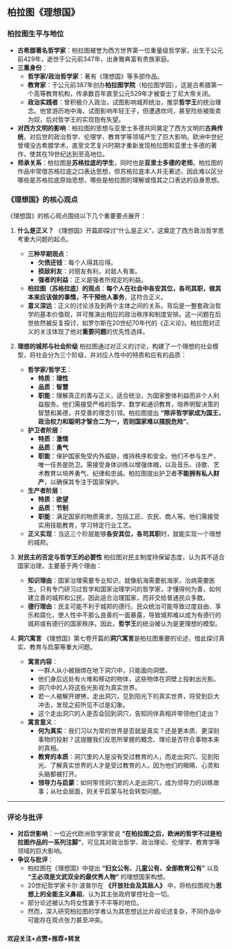 ## 柏拉图《理想国》

### 柏拉图生平与地位

* **古希腊著名哲学家**：柏拉图被誉为西方世界第一位重量级哲学家，出生于公元前429年，逝世于公元前347年，出身雅典富有贵族家庭。
* **三重身份**：
    * **哲学家/政治哲学家**：著有《理想国》等多部作品。
    * **教育家**：于公元前387年创办**柏拉图学院**（柏拉图学园），这是古希腊第一个高等教育机构，传承数百年直至公元529年才被查士丁尼大帝关闭。
    * **政治实践者**：曾积极介入政治，试图影响城邦统治，推崇**哲学王**的统治理念。他曾游历地中海，试图影响年轻王子，但遭遇坎坷，甚至险些被贩卖为奴，后对哲学王的实现抱有失望。
* **对西方文明的影响**：柏拉图的思想与亚里士多德共同奠定了西方文明的**古典传统**，对后世的政治哲学、伦理学、教育学等领域产生了巨大影响。欧洲中世纪曾埋没古希腊学术，直至文艺复兴时期才重新发现柏拉图和亚里士多德的著作，使其在19世纪达到至高地位。
* **师承关系**：柏拉图是**苏格拉底的学生**，同时也是**亚里士多德的老师**。柏拉图的作品中常借苏格拉底之口表达思想，但苏格拉底本人并无著述，因此难以区分哪些是苏格拉底原始思想，哪些是柏拉图的理解或借其之口表达的自身思想。

### 《理想国》的核心观点

《理想国》的核心观点围绕以下几个重要要点展开：

1.  **什么是正义？**
    《理想国》开篇即探讨“什么是正义”，这奠定了西方政治哲学思考重大问题的起点。
    * **三种早期观点**：
        * **欠债还钱**：每个人得其应得。
        * **损敌利友**：对朋友有利，对敌人有害。
        * **强者的利益**：正义是强者所规定的利益。
    * **柏拉图（苏格拉底）的观点**：**每个人在社会中各安其位，各司其职，做其本来应该做的事情，不干预他人事务**，这符合正义。
    * **意义深远**：正义的讨论涉及到两个主体之间的关系，背后是一整套政治哲学的基本价值观，并可推演出相应的政治秩序和制度安排。这一问题在后世依然被反复探讨，如罗尔斯在20世纪70年代的《正义论》。柏拉图对正义的关注体现了他对**重要问题**的优先性选择。

2.  **理想的城邦与社会阶级**
    柏拉图通过对正义的讨论，构建了一个理想的社会模型，将社会分为三个阶级，并对应人性中的特质和应有的品质：
    * **哲学家/哲学王**：
        * **特质**：**理性**
        * **品质**：**智慧**
        * **职能**：理解真正的善与正义，适合统治，为国家整体利益而非个人利益服务。他们需接受严格的哲学、数学和通识教育，培养明智决策的智慧和美德，并受善的理念引领。柏拉图提出 **“除非哲学家成为国王，政治权力和聪明才智合二为一，否则国家难以摆脱危险”**。
    * **护卫者阶层**：
        * **特质**：**激情**
        * **品质**：**勇气**
        * **职能**：保护国家免受内外威胁，维持秩序和安全。他们不参与生产，唯一任务是防卫。需接受身体训练以增强体魄，以及音乐、诗歌、艺术教育以培养勇气、纪律和忠诚。柏拉图提出护卫者**不能拥有私人财产**，以确保其专注于国家保护。
    * **生产者阶层**：
        * **特质**：**欲望**
        * **品质**：**节制**
        * **职能**：满足国家的物质需求，包括工匠、农民、商人等。他们需接受实用技能教育，学习特定行业工艺。
    * **正义实现**：当这三个阶层能够**各安其位，各司其职**时，就能实现一个理想的城邦。

3.  **对民主的否定与哲学王的必要性**
    柏拉图对民主制度持保留态度，认为其不适合国家治理，主要基于两个理由：
    * **知识理由**：国家治理需要专业知识，就像航海需要航海家，治病需要医生。只有专门研习过哲学和国家治理学问的哲学家，才懂得何为善，如何建立善的城邦和公民，因此适合治理国家，而非交给普通民众多数。
    * **德行理由**：民主可能不利于城邦的德行。民众统治可能导致过度自由、享乐和腐化，使人性中不那么良善的一面暴露，导致城邦难以成为有德行的城邦或有德行的国家秩序。因此，**哲学王**的统治被认为是更理想的模型。

4.  **洞穴寓言**
    《理想国》第七卷开篇的**洞穴寓言**是柏拉图重要的论述，借此探讨真实、教育与启蒙等重大问题。
    * **寓言内容**：
        * 一群人从小被捆绑在地下洞穴中，只能面向洞壁。
        * 他们身后远处有火堆和移动的物体，这些物体在洞壁上投射出光影。
        * 洞穴中的人将这些光影视为真实世界。
        * 若一人被解开镣铐，走出洞穴，见到阳光下的真实世界，将受到巨大冲击，发现之前所见不过是幻象。
        * 这个走出洞穴的人是否会回到洞穴，告知同伴真相并带领他们走出？
    * **寓言意义**：
        * **何为真实**：我们习以为常的世界是否就是真实？还是更本质、更深刻事物的投射？这提醒我们反思所掌握的概念、理论是否符合事物本来的真相。
        * **教育的本质**：洞穴里的人是没有受过教育的人，而走出洞穴、见到阳光、了解真实世界的人才是受过教育的人，因为他们的眼睛、心灵和头脑都被打开。
        * **领导力与启蒙**：如何带领洞穴里的人走出洞穴，成为领导力的训练故事；从社会层面，则关乎启蒙与社会转型问题。

---
### 评论与批评

* **对后世影响**：一位近代欧洲哲学家曾说 **“在柏拉图之后，欧洲的哲学不过是柏拉图作品的一系列注脚”**，可见其对政治哲学、政治理论、伦理学、教育学等领域的巨大影响。
* **争议与批评**：
    * 柏拉图在《理想国》中提出 **“妇女公有、儿童公有、全部教育公有”** 以及 **“王必须是文武双全的最优秀人物”** 的理想国家构想。
    * 20世纪哲学家卡尔·波普尔在 **《开放社会及其敌人》** 中，将柏拉图视为**思想上的全能主义鼻祖**，认为其主张政府掌控社会一切。
    * 部分论述被认为将女性置于不平等的地位。
    * 然而，深入研究柏拉图的学者认为其思想远比片段论述复杂，不同作品中可能存在观点张力甚至冲突。

###

**欢迎关注+点赞+推荐+转发**